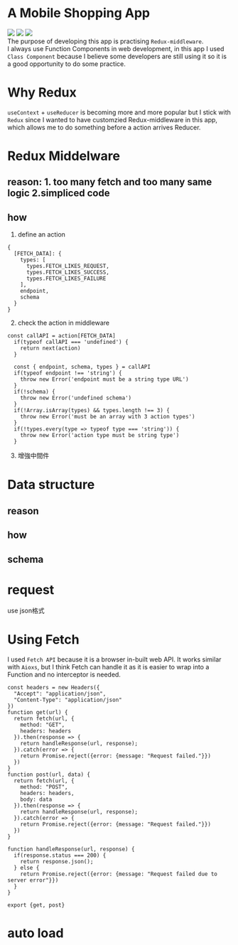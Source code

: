 # A Mobile Shopping App
![](https://img.shields.io/badge/Build-React-green)
![](https://img.shields.io/badge/Build-Redux-green)
![](https://img.shields.io/badge/Build-React--redux-yellowgreen)  
The purpose of developing this app is practising `Redux-middleware`.   
I always use Function Components in web development, in this app I used `Class Component` because I believe some developers are still using it so it is a good opportunity to do some practice.  

# Why Redux
`useContext` + `useReducer` is becoming more and more popular but I stick with `Redux` since I wanted to have customzied Redux-middleware in this app, which allows me to do something before a action arrives Reducer.

# Redux Middelware
## reason: 1. too many fetch and too many same logic 2.simpliced code
## how
1. define an action
```
{
  [FETCH_DATA]: {
    types: [
      types.FETCH_LIKES_REQUEST,
      types.FETCH_LIKES_SUCCESS,
      types.FETCH_LIKES_FAILURE
    ],
    endpoint,
    schema
  }
}
```
2. check the action in middleware
```
const callAPI = action[FETCH_DATA]
  if(typeof callAPI === 'undefined') {
    return next(action)
  }

  const { endpoint, schema, types } = callAPI
  if(typeof endpoint !== 'string') {
    throw new Error('endpoint must be a string type URL')
  }
  if(!schema) {
    throw new Error('undefined schema')
  }
  if(!Array.isArray(types) && types.length !== 3) {
    throw new Error('must be an array with 3 action types')
  }
  if(!types.every(type => typeof type === 'string')) {
    throw new Error('action type must be string type')
  }
```
3. 增強中間件

# Data structure
## reason 
## how
## schema

# request
use json格式

# Using Fetch
I used `Fetch API` because it is a browser in-built web API. It works similar with `Aioxs`, but I think Fetch can handle it as it is easier to wrap into a Function and no interceptor is needed.
```
const headers = new Headers({
  "Accept": "application/json",
  "Content-Type": "application/json"
})
function get(url) {
  return fetch(url, {
    method: "GET",
    headers: headers
  }).then(response => {
    return handleResponse(url, response);
  }).catch(error => {
    return Promise.reject({error: {message: "Request failed."}})
  })
}
function post(url, data) {
  return fetch(url, {
    method: "POST",
    headers: headers,
    body: data
  }).then(response => {
    return handleResponse(url, response);
  }).catch(error => {
    return Promise.reject({error: {message: "Request failed."}})
  })
}

function handleResponse(url, response) {
  if(response.status === 200) {
    return response.json();
  } else {
    return Promise.reject({error: {message: "Request failed due to server error"}})
  }
}

export {get, post}
```

# auto load
